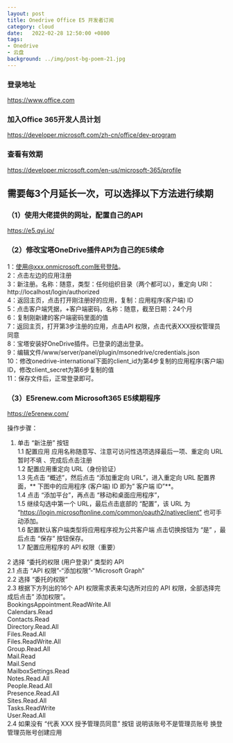 ```yaml
---
layout: post
title: Onedrive Office E5 开发者订阅
category: cloud
date:   2022-02-28 12:50:00 +0800
tags:
- Onedrive
- 云盘
background: ../img/post-bg-poem-21.jpg
---
```




### 登录地址<br>
https://www.office.com

### 加入Office 365开发人员计划<br>
https://developer.microsoft.com/zh-cn/office/dev-program

### 查看有效期<br>
https://developer.microsoft.com/en-us/microsoft-365/profile

## 需要每3个月延长一次，可以选择以下方法进行续期

### （1）使用大佬提供的网址，配置自己的API
https://e5.qyi.io/

### （2）修改宝塔OneDrive插件API为自己的E5续命
1：使用@xxx.onmicrosoft.com账号登陆。<br>
2：点击左边的应用注册<br>
3：新注册。名称：随意，类型：任何组织目录（两个都可以），重定向 URI：http://localhost/login/authorized<br>
4：返回主页，点击打开刚注册好的应用，复制：应用程序(客户端) ID<br>
5：点击客户端凭据，+客户端密码，名称：随意，截至日期：24个月<br>
6：复制刚新建的客户端密码里面的值<br>
7：返回主页，打开第3步注册的应用，点击API 权限，点击代表XXX授权管理员同意<br>
8：宝塔安装好OneDrive插件。已登录的退出登录。<br>
9：编辑文件/www/server/panel/plugin/msonedrive/credentials.json<br>
10：修改onedrive-international下面的client_id为第4步复制的应用程序(客户端) ID，修改client_secret为第6步复制的值<br>
11：保存文件后，正常登录即可。<br>

### （3）E5renew.com Microsoft365 E5续期程序
https://e5renew.com/

操作步骤：<br>
1. 单击 “新注册” 按钮<br>
1.1 配置应用 应用名称随意写、注意可访问性选项选择最后一项、重定向 URL 暂时不填 、完成后点击注册<br>
1.2 配置应用重定向 URL（身份验证）<br>
1.3 先点击 “概述”，然后点击 “添加重定向 URL”，进入重定向 URL 配置界面，** 下图中的应用程序 (客户端) ID 即为” 客户端 ID”**。<br>
1.4 点击 “添加平台”，再点击 “移动和桌面应用程序”，<br>
1.5 继续勾选中第一个 URL，最后点击底部的 “配置”，该 URL 为 “https://login.microsoftonline.com/common/oauth2/nativeclient” 也可手动添加。<br>
1.6 配置默认客户端类型将应用程序视为公共客户端 点击切换按钮为 “是” ，最后点击 “保存” 按钮保存。<br>
1.7 配置应用程序的 API 权限（重要）<br>

2 选择 “委托的权限 (用户登录)” 类型的 API<br>
2.1 点击 “API 权限”-“添加权限”-“Microsoft Graph”<br>
2.2 选择 “委托的权限”<br>
2.3 根据下方列出的16个 API 权限需求表来勾选所对应的 API 权限，全部选择完成后点击” 添加权限”。<br>
BookingsAppointment.ReadWrite.All<br>
Calendars.Read<br>
Contacts.Read<br>
Directory.Read.All<br>
Files.Read.All<br>
Files.ReadWrite.All<br>
Group.Read.All<br>
Mail.Read<br>
Mail.Send<br>
MailboxSettings.Read<br>
Notes.Read.All<br>
People.Read.All<br>
Presence.Read.All<br>
Sites.Read.All<br>
Tasks.ReadWrite<br>
User.Read.All<br>
2.4 如果没有 “代表 XXX 授予管理员同意” 按钮 说明该账号不是管理员账号 换登管理员账号创建应用<br>




